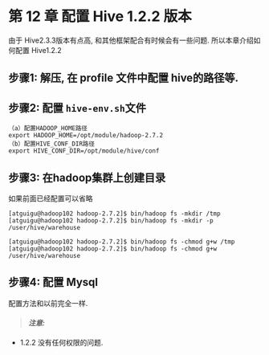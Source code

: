 # 第 12 章 配置 Hive 1.2.2 版本

由于 Hive2.3.3版本有点高, 和其他框架配合有时候会有一些问题.
所以本章介绍如何配置 Hive1.2.2

## 步骤1: 解压, 在 profile 文件中配置 hive的路径等.

## 步骤2: 配置 `hive-env.sh`文件

```
（a）配置HADOOP_HOME路径
export HADOOP_HOME=/opt/module/hadoop-2.7.2
（b）配置HIVE_CONF_DIR路径
export HIVE_CONF_DIR=/opt/module/hive/conf
```
## 步骤3: 在hadoop集群上创建目录
如果前面已经配置可以省略
```
[atguigu@hadoop102 hadoop-2.7.2]$ bin/hadoop fs -mkdir /tmp
[atguigu@hadoop102 hadoop-2.7.2]$ bin/hadoop fs -mkdir -p /user/hive/warehouse

[atguigu@hadoop102 hadoop-2.7.2]$ bin/hadoop fs -chmod g+w /tmp
[atguigu@hadoop102 hadoop-2.7.2]$ bin/hadoop fs -chmod g+w /user/hive/warehouse
```

## 步骤4: 配置 Mysql

配置方法和以前完全一样.

> #### *注意:*

- 1.2.2 没有任何权限的问题.